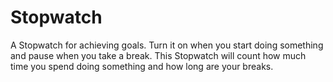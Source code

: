 # Stopwatch
A Stopwatch for achieving goals. Turn it on when you start doing something and pause when you take a break. This Stopwatch will count how much time you spend doing something and how long are your breaks.
